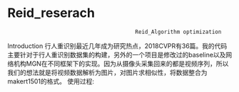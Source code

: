 # Reid_reserach
                                            Reid_Algorithm optimization
Introduction
    行人重识别最近几年成为研究热点，2018CVPR有36篇。我的代码主要针对于行人重识别数据集的构建，另外的一个项目是修改过的baseline以及网络机构MGN在不同框架下的实现。因为从摄像头采集回来的都是视频序列，所以我们的想法就是将视频数据解析为图片，对图片求相似性，将数据整合为makert1501的格式。
使用过程:

    
